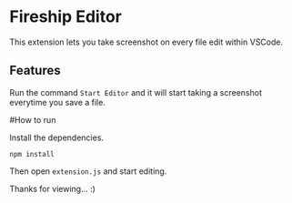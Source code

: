 # Fireship Editor

This extension lets you take screenshot on every file edit within VSCode.

## Features

Run the command `Start Editor` and it will start taking a screenshot everytime you save a file.

#How to run 

Install the dependencies.

`npm install`

Then open `extension.js` and start editing.


Thanks for viewing... :)
